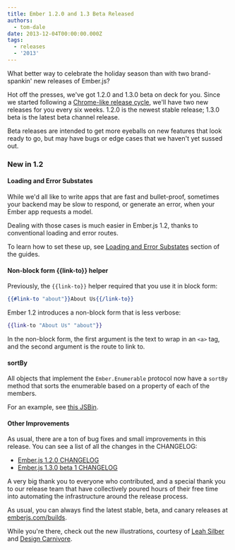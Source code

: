 ```yaml
---
title: Ember 1.2.0 and 1.3 Beta Released
authors:
  - tom-dale
date: 2013-12-04T00:00:00.000Z
tags:
  - releases
  - '2013'
---
```



What better way to celebrate the holiday season than with two
brand-spankin' new releases of Ember.js?

Hot off the presses, we've got 1.2.0 and 1.3.0 beta on deck for
you. Since we started following a [Chrome-like release
cycle](/blog/2013/09/06/new-ember-release-process.html), we'll have two
new releases for you every six weeks. 1.2.0 is the newest stable
release; 1.3.0 beta is the latest beta channel release.

Beta releases are intended to get more eyeballs on new
features that look ready to go, but may have bugs or edge cases that we
haven't yet sussed out.

### New in 1.2

#### Loading and Error Substates

While we'd all like to write apps that are fast and bullet-proof,
sometimes your backend may be slow to respond, or generate an error,
when your Ember app requests a model.

Dealing with those cases is much easier in Ember.js 1.2, thanks to
conventional loading and error routes.

To learn how to set these up, see [Loading and Error
Substates](/guides/routing/loading-and-error-substates/) section of the
guides.

#### Non-block form {{link-to}} helper

Previously, the `{{link-to}}` helper required that you use it in block
form:

```handlebars
{{#link-to "about"}}About Us{{/link-to}}
```

Ember 1.2 introduces a non-block form that is less verbose:

```handlebars
{{link-to "About Us" "about"}}
```

In the non-block form, the first argument is the text to wrap in an
`<a>` tag, and the second argument is the route to link to.

#### sortBy

All objects that implement the `Ember.Enumerable` protocol now have a
`sortBy` method that sorts the enumerable based on a property of each
of the members.

For an example, see [this JSBin](http://emberjs.jsbin.com/OFozANOz/1/).

#### Other Improvements

As usual, there are a ton of bug fixes and small improvements in this
release. You can see a list of all the changes in the CHANGELOG:

* [Ember.js 1.2.0 CHANGELOG](https://github.com/emberjs/ember.js/blob/v1.2.0/CHANGELOG)
* [Ember.js 1.3.0 beta 1 CHANGELOG](https://github.com/emberjs/ember.js/blob/v1.3.0-beta.1/CHANGELOG.md)

A very big thank you to everyone who contributed, and a
special thank you to our release team that have collectively poured
hours of their free time into automating the infrastructure around the
release process.

As usual, you can always find the latest stable, beta, and canary
releases at [emberjs.com/builds](/builds).

While you're there, check out the new illustrations, courtesy of [Leah
Silber](https://twitter.com/wifelette) and [Design
Carnivore](http://designcarnivore.com/).

